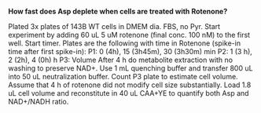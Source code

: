 **How fast does Asp deplete when cells are treated with Rotenone?**

Plated 3x plates of 143B WT cells in DMEM dia. FBS, no Pyr.
Start experiment by adding 60 uL 5 uM rotenone (final conc. 100 nM) to the first well. Start timer. Plates are the following with time in Rotenone (spike-in time after first spike-in):
P1: 0 (4h), 15 (3h45m), 30 (3h30m) min
P2: 1 (3 h), 2 (2h), 4 (0h) h
P3: Volume
After 4 h do metabolite extraction with no washing to preserve NAD+. Use 1 mL quenching buffer and transfer 800 uL into 50 uL neutralization buffer.
Count P3 plate to estimate cell volume. Assume that 4 h of rotenone did not modify cell size substantially.
Load 1.8 uL cell volume and reconstitute in 40 uL CAA+YE to quantify both Asp and NAD+/NADH ratio.
